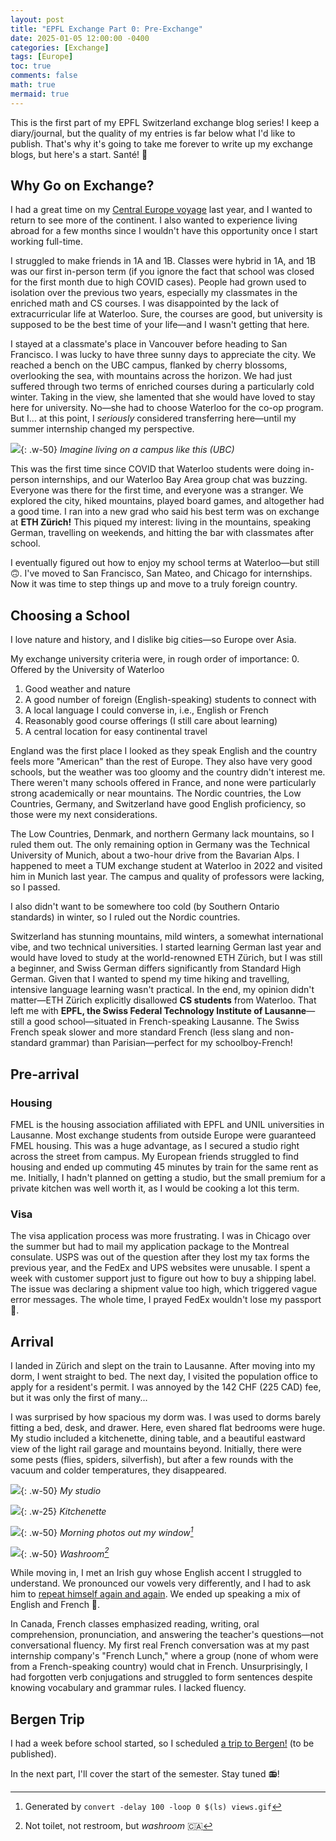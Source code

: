 ```yaml
---
layout: post
title: "EPFL Exchange Part 0: Pre-Exchange"
date: 2025-01-05 12:00:00 -0400
categories: [Exchange]
tags: [Europe]
toc: true
comments: false
math: true
mermaid: true
---
```


This is the first part of my EPFL Switzerland exchange blog series! I keep a diary/journal, but the quality of my entries is far below what I'd like to publish. That's why it's going to take me forever to write up my exchange blogs, but here's a start. Santé! 🥂

## Why Go on Exchange?
I had a great time on my [Central Europe voyage](https://ericpei.ca/posts/germany/) last year, and I wanted to return to see more of the continent. I also wanted to experience living abroad for a few months since I wouldn't have this opportunity once I start working full-time.

I struggled to make friends in 1A and 1B. Classes were hybrid in 1A, and 1B was our first in-person term (if you ignore the fact that school was closed for the first month due to high COVID cases). People had grown used to isolation over the previous two years, especially my classmates in the enriched math and CS courses. I was disappointed by the lack of extracurricular life at Waterloo. Sure, the courses are good, but university is supposed to be the best time of your life—and I wasn't getting that here.

I stayed at a classmate's place in Vancouver before heading to San Francisco. I was lucky to have three sunny days to appreciate the city. We reached a bench on the UBC campus, flanked by cherry blossoms, overlooking the sea, with mountains across the horizon. We had just suffered through two terms of enriched courses during a particularly cold winter. Taking in the view, she lamented that she would have loved to stay here for university. No—she had to choose Waterloo for the co-op program. But I... at this point, I *seriously* considered transferring here—until my summer internship changed my perspective.

![](/assets/img/content/epfl/ubc.jpg){: .w-50}
_Imagine living on a campus like this (UBC)_

This was the first time since COVID that Waterloo students were doing in-person internships, and our Waterloo Bay Area group chat was buzzing. Everyone was there for the first time, and everyone was a stranger. We explored the city, hiked mountains, played board games, and altogether had a good time. I ran into a new grad who said his best term was on exchange at **ETH Zürich!** This piqued my interest: living in the mountains, speaking German, travelling on weekends, and hitting the bar with classmates after school.

I eventually figured out how to enjoy my school terms at Waterloo—but still 🙃. I've moved to San Francisco, San Mateo, and Chicago for internships. Now it was time to step things up and move to a truly foreign country.

## Choosing a School
I love nature and history, and I dislike big cities—so Europe over Asia.

My exchange university criteria were, in rough order of importance:
0. Offered by the University of Waterloo
1. Good weather and nature
2. A good number of foreign (English-speaking) students to connect with
3. A local language I could converse in, i.e., English or French
4. Reasonably good course offerings (I still care about learning)
5. A central location for easy continental travel

England was the first place I looked as they speak English and the country feels more "American" than the rest of Europe. They also have very good schools, but the weather was too gloomy and the country didn't interest me. There weren't many schools offered in France, and none were particularly strong academically or near mountains. The Nordic countries, the Low Countries, Germany, and Switzerland have good English proficiency, so those were my next considerations.

The Low Countries, Denmark, and northern Germany lack mountains, so I ruled them out. The only remaining option in Germany was the Technical University of Munich, about a two-hour drive from the Bavarian Alps. I happened to meet a TUM exchange student at Waterloo in 2022 and visited him in Munich last year. The campus and quality of professors were lacking, so I passed.

I also didn't want to be somewhere too cold (by Southern Ontario standards) in winter, so I ruled out the Nordic countries.

Switzerland has stunning mountains, mild winters, a somewhat international vibe, and two technical universities. I started learning German last year and would have loved to study at the world-renowned ETH Zürich, but I was still a beginner, and Swiss German differs significantly from Standard High German. Given that I wanted to spend my time hiking and travelling, intensive language learning wasn't practical. In the end, my opinion didn't matter—ETH Zürich explicitly disallowed **CS students** from Waterloo. That left me with **EPFL, the Swiss Federal Technology Institute of Lausanne**—still a good school—situated in French-speaking Lausanne. The Swiss French speak slower and more standard French (less slang and non-standard grammar) than Parisian—perfect for my schoolboy-French!

## Pre-arrival
### Housing
FMEL is the housing association affiliated with EPFL and UNIL universities in Lausanne. Most exchange students from outside Europe were guaranteed FMEL housing. This was a huge advantage, as I secured a studio right across the street from campus. My European friends struggled to find housing and ended up commuting 45 minutes by train for the same rent as me. Initially, I hadn't planned on getting a studio, but the small premium for a private kitchen was well worth it, as I would be cooking a lot this term.

### Visa
The visa application process was more frustrating. I was in Chicago over the summer but had to mail my application package to the Montreal consulate. USPS was out of the question after they lost my tax forms the previous year, and the FedEx and UPS websites were unusable. I spent a week with customer support just to figure out how to buy a shipping label. The issue was declaring a shipment value too high, which triggered vague error messages. The whole time, I prayed FedEx wouldn't lose my passport 🙏.

## Arrival
I landed in Zürich and slept on the train to Lausanne. After moving into my dorm, I went straight to bed. The next day, I visited the population office to apply for a resident's permit. I was annoyed by the 142 CHF (225 CAD) fee, but it was only the first of many...

I was surprised by how spacious my dorm was. I was used to dorms barely fitting a bed, desk, and drawer. Here, even shared flat bedrooms were huge. My studio included a kitchenette, dining table, and a beautiful eastward view of the light rail garage and mountains beyond. Initially, there were some pests (flies, spiders, silverfish), but after a few rounds with the vacuum and colder temperatures, they disappeared.

![](/assets/img/content/epfl/bedroom.jpg){: .w-50}
_My studio_

![](/assets/img/content/epfl/kitchenette.jpg){: .w-25}
_Kitchenette_

![](/assets/img/content/epfl/views.gif){: .w-50}
_Morning photos out my window[^gif]_

![](/assets/img/content/epfl/washroom.jpg){: .w-50}
_Washroom[^washroom]_

While moving in, I met an Irish guy whose English accent I struggled to understand. We pronounced our vowels very differently, and I had to ask him to [repeat himself again and again](https://youtu.be/1jHfY0dDZxA?si=-s7nZWPtCp-YuW15). We ended up speaking a mix of English and French 🤣.

In Canada, French classes emphasized reading, writing, oral comprehension, pronunciation, and answering the teacher's questions—not conversational fluency. My first real French conversation was at my past internship company's "French Lunch," where a group (none of whom were from a French-speaking country) would chat in French. Unsurprisingly, I had forgotten verb conjugations and struggled to form sentences despite knowing vocabulary and grammar rules. I lacked fluency.

## Bergen Trip
I had a week before school started, so I scheduled [a trip to Bergen!](link) (to be published).

In the next part, I'll cover the start of the semester. Stay tuned 📻!

[^gif]: Generated by `convert -delay 100 -loop 0 $(ls) views.gif`
[^washroom]: Not toilet, not restroom, but *washroom* 🇨🇦
